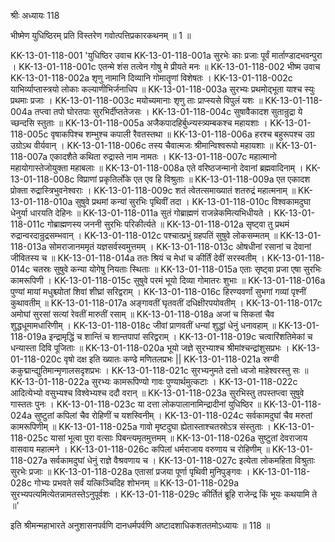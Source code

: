 श्रीः
अध्यायः 118

भीष्मेण युधिष्ठिरम् प्रति विस्तरेण गवोत्पत्तिप्रकारकथनम् ॥ 1 ॥

KK-13-01-118-001	'युधिष्ठिर उवाच 
KK-13-01-118-001a	सुरभेः काः प्रजाः पूर्वं मार्ताण्डादभवन्पुरा ।
KK-13-01-118-001c	एतन्मे शंस तत्वेन गोषु मे प्रीयते मनः ॥
KK-13-01-118-002	भीष्म उवाच 
KK-13-01-118-002a	शृणु नामानि दिव्यानि गोमातॄणां विशेषतः ।
KK-13-01-118-002c	याभिर्व्याप्तास्त्रयो लोकाः कल्याणीभिर्जनाधिप ॥
KK-13-01-118-003a	सुरभ्यः प्रथमोद्भूता याश्च स्युः प्रथमाः प्रजाः ।
KK-13-01-118-003c	मयोच्यमानाः शृणु ताः प्राप्स्यसे विपुलं यशः ॥
KK-13-01-118-004a	तप्त्वा तपो घोरतपाः सुरभिर्दीप्ततेजसः ।
KK-13-01-118-004c	सुषावैकादश सुतान्रुद्रा ये च्छन्दसि स्तुताः ॥
KK-13-01-118-005a	अजैकपादहिर्बुध्न्यस्त्र्यम्बकश्च महायशाः ।
KK-13-01-118-005c	वृषाकपिश्च शम्भुश्च कपाली रैवतस्तथा ॥
KK-13-01-118-006a	हरश्च बहुरूपश्च उग्र उग्रोऽथ वीर्यवान् ।
KK-13-01-118-006c	तस्य चैवात्मजः श्रीमान्विश्वरूपो महायशाः ॥
KK-13-01-118-007a	एकादशैते कथिता रुद्रास्ते नाम नामतः ।
KK-13-01-118-007c	महात्मानो महायोगास्तेजोयुक्ता महाबलाः ॥
KK-13-01-118-008a	एते वरिष्ठजन्मानो देवानां ब्रह्मवादिनाम् ।
KK-13-01-118-008c	विप्राणां प्रकृतिर्लोके एत एव हि विश्रुताः ॥
KK-13-01-118-009a	एत एकादश प्रोक्ता रुद्रास्त्रिभुवनेश्वराः ।
KK-13-01-118-009c	शतं त्वेतत्समाख्यातं शतरुद्रं महात्मनाम् ॥
KK-13-01-118-010a	सुषुवे प्रथमां कन्यां सुरभिः पृथिवीं तदा ।
KK-13-01-118-010c	विश्वकामदुघा धेनुर्या धारयति देहिनः ॥
KK-13-01-118-011a	सुतं गोब्राह्मणं राजन्नेकमित्यभिधीयते ।
KK-13-01-118-011c	गोब्राह्मणस्य जननी सुरभिः परिकीर्त्यते ॥
KK-13-01-118-012a	सृष्ट्वा तु प्रथमं रुद्रान्वरदान्रुद्रसम्भवान् ।
KK-13-01-118-012c	पश्चात्प्रभुं ग्रहपतिं सुषुवे लोकसम्मतम् ॥
KK-13-01-118-013a	सोमराजानममृतं यज्ञसर्वस्वमुत्तमम् ।
KK-13-01-118-013c	ओषधीनां रसानां च देवानां जीवितस्य च ॥
KK-13-01-118-014a	ततः श्रियं च मेधां च कीर्तिं देवीं सरस्वतीम् ।
KK-13-01-118-014c	चतस्रः सुषुवे कन्या योगेषु नियताः स्थिताः ॥
KK-13-01-118-015a	एताः सृष्ट्वा प्रजा एषा सुरभिः कामरूपिणी ।
KK-13-01-118-015c	सुषुवे परमं भूयो दिव्या गोमातरः शुभाः ॥
KK-13-01-118-016a	पुण्यां मायां मधुश्च्योतां शिवां शीघ्रां सरिद्वराम् ।
KK-13-01-118-016c	हिरण्यवर्णां सुभगां गव्यां पृश्नीं कुथावतीम् ॥
KK-13-01-118-017a	अङ्गावतीं घृतवतीं दधिक्षीरपयोवतीम् ।
KK-13-01-118-017c	अमोघां सुरसां सत्यां रेवतीं मारुतीं रसाम् ॥
KK-13-01-118-018a	अजां च सिकतां चैव शुद्धधूमामधारिणीम् ।
KK-13-01-118-018c	जीवां प्राणवतीं धन्यां शुद्धां धेनुं धनावहाम् ॥
KK-13-01-118-019a	इन्द्रामृद्धिं च शान्तिं च शान्तपापां सरिद्वराम् ।
KK-13-01-118-019c	चत्वारिंशतिमेकां च धन्यास्ता दिवि पूजिताः ॥
KK-13-01-118-020a	भूयो जज्ञे सुरभ्याश्च श्रीमांश्चन्द्रांशुसप्रभः ।
KK-13-01-118-020c	वृषो दक्ष इति ख्यातः कण्ढे मणितलप्रभः ||
KK-13-01-118-021a	स्रग्वी ककुद्मान्द्युतिमान्मृणालसदृशप्रभः ।
KK-13-01-118-021c	सुरभ्यनुमते दत्तो ध्वजो माहेश्वरस्तु सः ॥
KK-13-01-118-022a	सुरभ्यः कामरूपिण्यो गावः पुण्यार्थमुत्कटाः ।
KK-13-01-118-022c	आदित्येभ्यो वसुभ्यश्च विश्वेभ्यश्च ददौ वरान् ॥
KK-13-01-118-023a	सुरभिस्तु तपस्तप्त्वा सुषुवे गास्ततः पुनः ।
KK-13-01-118-023c	या दत्ता लोकपालानामिन्द्रादीनां युधिष्ठिर ॥
KK-13-01-118-024a	सुष्टुतां कपिलां चैव रोहिणीं च यशस्विनीम् ।
KK-13-01-118-024c	सर्वकामदुघां चैव मरुतां कामरूपिणीम् ॥
KK-13-01-118-025a	गावो मृष्टदुघा ह्येतास्ताश्चतस्रोऽत्र संस्तुताः ।
KK-13-01-118-025c	यासां भूत्वा पुरा वत्साः पिबन्त्यमृतमुत्तमम् ॥
KK-13-01-118-026a	सुष्टुतां देवराजाय वासवाय महात्मने ।
KK-13-01-118-026c	कपिलां धर्मराजाय वरुणाय च रोहिणीम् ॥
KK-13-01-118-027a	सर्वकामदुघां धेनुं राज्ञे वैश्रवणाय च ।
KK-13-01-118-027c	इत्येता लोकमहिता विश्रुताः सुरभेः प्रजाः ॥
KK-13-01-118-028a	एतासां प्रजया पूर्णा पृथिवी मुनिपुङ्गवः ।
KK-13-01-118-028c	गोभ्यः प्रभवते सर्वं यत्किञ्चिदिह शोभनम् ॥
KK-13-01-118-029a	सुरभ्यपत्यमित्येतन्नामतस्तेऽनुपूर्वशः ।
KK-13-01-118-029c	कीर्तितं ब्रूहि राजेन्द्र किं भूयः कथयामि ते ॥' 

इति श्रीमन्महाभारते अनुशासनपर्वणि दानधर्मपर्वणि अष्टादशाधिकशततमोऽध्यायः ॥ 118 ॥

